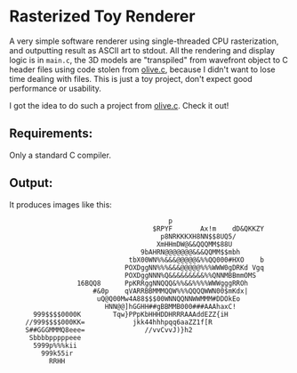 # Rasterized Toy Renderer

A very simple software renderer using single-threaded CPU rasterization, and outputting result as ASCII art to stdout. All the rendering and display logic is in `main.c`, the 3D models are "transpiled" from wavefront object to C header files using code stolen from [olive.c](https://github.com/tsoding/olive.c/tree/master/tools), because I didn't want to lose time dealing with files.
This is just a toy project, don't expect good performance or usability.

I got the idea to do such a project from [olive.c](https://github.com/tsoding/olive.c). Check it out!

## Requirements:

Only a standard C compiler.

## Output:

It produces images like this:

```
                                        p
                                    $RPYF       Ax!m    dD&QKKZY
                                      p8NRKKKXH8NN$$8UQ5/
                                     XmHHmDW@&&QQQMM$88U
                                 9bAHRN@@@@@@@&&&QQMM$$mbh
                              tbX00WN%%&&&@@@@@&%%QQ000#HXO    b
                             POXDggNN%%%&&&@@@@@%%%WWW0gDRKd Vgq
                             POXDggNNN%Q&&&&&&&&&%%QNNMBBmmOMS
                 16BQQ8      PpKRRggNNQQQ&%%&&%%%%WWWgggRROh
                     #&0p    qVARRBBMMMQQW%%%QQQQWWN00$mKdx|
                      uQ@Q00Mw4A88$$$00WNNQQNNWWMMM#DDOkEo
                        HNN@@]hGGHH##gBBMMB000###AAAhaxC!
      999$$$$0000K        Tqw}PPpKbHHHDDHRRRAAAddEZZ{iH
    //999$$$$000KK=            jkk44hhhpqq6aaZZ1f[R
    S##GGGMMMQ8eee=               //vvCvvJ)}h2
     Sbbbbpppppeee
      5999p%%%kii
        999k55ir
          RRHH

```
